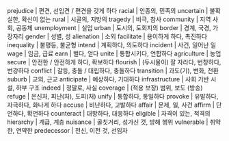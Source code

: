 prejudice	| 편견, 선입견 / 편견을 갖게 하다
racial	| 인종의, 민족의
uncertain	| 불확실한, 확신이 없는
rural	| 시골의, 지방의
tragedy	| 비극, 참사
community	| 지역 사회, 공동체
unemployment	| 실업
urban	| 도시의, 도회지의
border	| 경계, 국경, 가장자리
gender	| 성별, 성
alienation	| 소외
facilitate	| 용이하게 하다, 촉진하다
inequality	| 불평등, 불균형
intend	| 계획하다, 의도하다
incident	| 사건, 일어난 일
wage	| 임금, 급료
earn	| 벌다, 얻다
unite	| 통합시키다, 연합하다
agriculture	| 농업
secure	| 안전한 / 안전하게 하다, 확보하다
flourish	| (두시물이) 잘 자라다, 번창하다, 번강하다
conflict	| 갈등, 충돌 / 대립하다, 충돌하다
transition	| 과도(기), 변화, 전환
suburb	| 교외, 근교
anticipate	| 예상하다, 기대하다
infrastructure	| 사회 기반 시설, 하부 구조
indeed	| 정말로, 사실
coverage	| (적용 보장) 범위, 보도 (방송)
refuge	| 은신처, 피난(처), 도피(처)
unify	| 통합하다, 통일하다
provoke	| 유발하다, 자극하다, 화나게 하다
accuse	| 비난하다, 고발하다
affair	| 문제, 일, 사건
affirm	| 단언하다, 확언하다
counteract	| 대항하다, 대응하다
eligible	| 자격이 있는, 적격의
hierarchy	| 계급, 계층
nuisance	| 골칫거리, 성가신 것, 방해 행위
vulnerable	| 취약한, 연약한
predecessor	| 전신, 이전 것, 선임자
